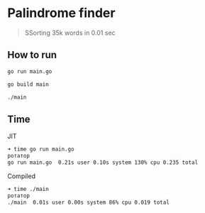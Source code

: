 # Palindrome finder

> SSorting 35k words in 0.01 sec

## How to run

```sh
go run main.go

go build main

./main
```

## Time

JIT

```sh
➜ time go run main.go
ротатор
go run main.go  0.21s user 0.10s system 130% cpu 0.235 total
```

Compiled

```sh
➜ time ./main
ротатор
./main  0.01s user 0.00s system 86% cpu 0.019 total
```
